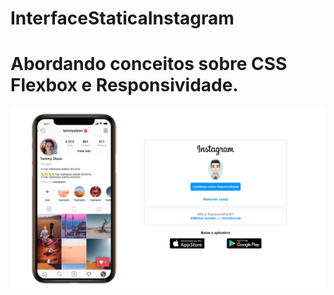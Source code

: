 # InterfaceStaticaInstagram
# Abordando conceitos  sobre CSS Flexbox e Responsividade.
![Tela da Aplicação ](https://github.com/Franksilva959/InterfaceStaticaInstagram/blob/main/instagram/img/telainicial.png)
